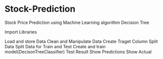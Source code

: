 # Stock-Prediction
Stock Price Prediction using Machine Learning algorithm Decision Tree

Import Libraries

Load and store Data
Clean and Manipulate Data
Create Traget Column
Split Data
Split Data for Train and Test
Create and train model(DecisonTreeClassifier)
Test Result
Show Predictions
Show Actual
